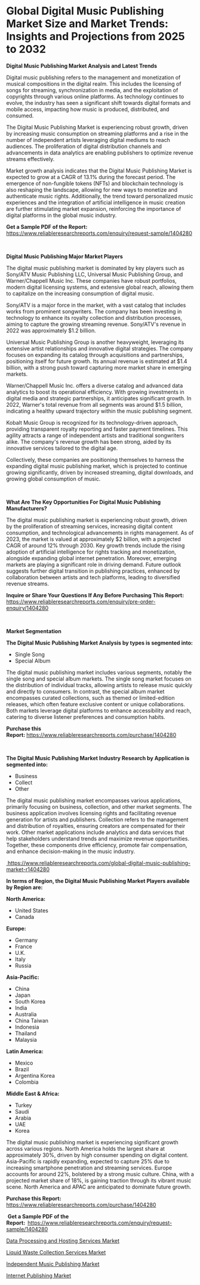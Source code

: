 <p><h1>Global Digital Music Publishing Market Size and Market Trends: Insights and Projections from 2025 to 2032</h1></p><p><strong>Digital Music Publishing Market Analysis and Latest Trends</strong></p>
<p><p>Digital music publishing refers to the management and monetization of musical compositions in the digital realm. This includes the licensing of songs for streaming, synchronization in media, and the exploitation of copyrights through various online platforms. As technology continues to evolve, the industry has seen a significant shift towards digital formats and mobile access, impacting how music is produced, distributed, and consumed.</p><p>The Digital Music Publishing Market is experiencing robust growth, driven by increasing music consumption on streaming platforms and a rise in the number of independent artists leveraging digital mediums to reach audiences. The proliferation of digital distribution channels and advancements in data analytics are enabling publishers to optimize revenue streams effectively.</p><p>Market growth analysis indicates that the Digital Music Publishing Market is expected to grow at a CAGR of 13.1% during the forecast period. The emergence of non-fungible tokens (NFTs) and blockchain technology is also reshaping the landscape, allowing for new ways to monetize and authenticate music rights. Additionally, the trend toward personalized music experiences and the integration of artificial intelligence in music creation are further stimulating market expansion, reinforcing the importance of digital platforms in the global music industry.</p></p>
<p><strong>Get a Sample PDF of the Report:&nbsp;</strong> <a href="https://www.reliableresearchreports.com/enquiry/request-sample/1404280?utm_campaign=28&utm_medium=2&utm_source=Github&utm_content=ia&utm_term=13012025&utm_id=digital-music-publishing">https://www.reliableresearchreports.com/enquiry/request-sample/1404280</a></p>
<p>&nbsp;</p>
<p><strong>Digital Music Publishing Major Market Players</strong></p>
<p><p>The digital music publishing market is dominated by key players such as Sony/ATV Music Publishing LLC, Universal Music Publishing Group, and Warner/Chappell Music Inc. These companies have robust portfolios, modern digital licensing systems, and extensive global reach, allowing them to capitalize on the increasing consumption of digital music.</p><p>Sony/ATV is a major force in the market, with a vast catalog that includes works from prominent songwriters. The company has been investing in technology to enhance its royalty collection and distribution processes, aiming to capture the growing streaming revenue. Sony/ATV's revenue in 2022 was approximately $1.2 billion.</p><p>Universal Music Publishing Group is another heavyweight, leveraging its extensive artist relationships and innovative digital strategies. The company focuses on expanding its catalog through acquisitions and partnerships, positioning itself for future growth. Its annual revenue is estimated at $1.4 billion, with a strong push toward capturing more market share in emerging markets.</p><p>Warner/Chappell Music Inc. offers a diverse catalog and advanced data analytics to boost its operational efficiency. With growing investments in digital media and strategic partnerships, it anticipates significant growth. In 2022, Warner's total revenue from all segments was around $1.5 billion, indicating a healthy upward trajectory within the music publishing segment.</p><p>Kobalt Music Group is recognized for its technology-driven approach, providing transparent royalty reporting and faster payment timelines. This agility attracts a range of independent artists and traditional songwriters alike. The company's revenue growth has been strong, aided by its innovative services tailored to the digital age.</p><p>Collectively, these companies are positioning themselves to harness the expanding digital music publishing market, which is projected to continue growing significantly, driven by increased streaming, digital downloads, and growing global consumption of music.</p></p>
<p>&nbsp;</p>
<p><strong>What Are The Key Opportunities For Digital Music Publishing Manufacturers?</strong></p>
<p><p>The digital music publishing market is experiencing robust growth, driven by the proliferation of streaming services, increasing digital content consumption, and technological advancements in rights management. As of 2023, the market is valued at approximately $2 billion, with a projected CAGR of around 12% through 2030. Key growth trends include the rising adoption of artificial intelligence for rights tracking and monetization, alongside expanding global internet penetration. Moreover, emerging markets are playing a significant role in driving demand. Future outlook suggests further digital transition in publishing practices, enhanced by collaboration between artists and tech platforms, leading to diversified revenue streams.</p></p>
<p><strong>Inquire or Share Your Questions If Any Before Purchasing This Report:</strong> <a href="https://www.reliableresearchreports.com/enquiry/pre-order-enquiry/1404280?utm_campaign=28&utm_medium=2&utm_source=Github&utm_content=ia&utm_term=13012025&utm_id=digital-music-publishing">https://www.reliableresearchreports.com/enquiry/pre-order-enquiry/1404280</a></p>
<p>&nbsp;</p>
<p><strong>Market Segmentation</strong></p>
<p><strong>The Digital Music Publishing Market Analysis by types is segmented into:</strong></p>
<p><ul><li>Single Song</li><li>Special Album</li></ul></p>
<p><p>The digital music publishing market includes various segments, notably the single song and special album markets. The single song market focuses on the distribution of individual tracks, allowing artists to release music quickly and directly to consumers. In contrast, the special album market encompasses curated collections, such as themed or limited-edition releases, which often feature exclusive content or unique collaborations. Both markets leverage digital platforms to enhance accessibility and reach, catering to diverse listener preferences and consumption habits.</p></p>
<p><strong>Purchase this Report:&nbsp;</strong><a href="https://www.reliableresearchreports.com/purchase/1404280?utm_campaign=28&utm_medium=2&utm_source=Github&utm_content=ia&utm_term=13012025&utm_id=digital-music-publishing">https://www.reliableresearchreports.com/purchase/1404280</a></p>
<p>&nbsp;</p>
<p><strong>The Digital Music Publishing Market Industry Research by Application is segmented into:</strong></p>
<p><ul><li>Business</li><li>Collect</li><li>Other</li></ul></p>
<p><p>The digital music publishing market encompasses various applications, primarily focusing on business, collection, and other market segments. The business application involves licensing rights and facilitating revenue generation for artists and publishers. Collection refers to the management and distribution of royalties, ensuring creators are compensated for their work. Other market applications include analytics and data services that help stakeholders understand trends and maximize revenue opportunities. Together, these components drive efficiency, promote fair compensation, and enhance decision-making in the music industry.</p></p>
<p><a href="https://www.reliableresearchreports.com/global-digital-music-publishing-market-r1404280?utm_campaign=28&utm_medium=2&utm_source=Github&utm_content=ia&utm_term=13012025&utm_id=digital-music-publishing">&nbsp;https://www.reliableresearchreports.com/global-digital-music-publishing-market-r1404280</a></p>
<p><strong>In terms of Region, the Digital Music Publishing Market Players available by Region are:</strong></p>
<p>
    <p> <strong> North America: </strong>
        <ul>
            <li>United States</li>
            <li>Canada</li>
        </ul>
        </p> 
    <p> <strong> Europe: </strong>
        <ul>
            <li>Germany</li>
            <li>France</li>
            <li>U.K.</li>
            <li>Italy</li>
            <li>Russia</li>
        </ul>
        </p> 
    <p> <strong> Asia-Pacific: </strong>
        <ul>
            <li>China</li>
            <li>Japan</li>
            <li>South Korea</li>
            <li>India</li>
            <li>Australia</li>
            <li>China Taiwan</li>
            <li>Indonesia</li>
            <li>Thailand</li>
            <li>Malaysia</li>
        </ul>
        </p> 
    <p> <strong> Latin America: </strong>
        <ul>
            <li>Mexico</li>
            <li>Brazil</li>
            <li>Argentina Korea</li>
            <li>Colombia</li>
        </ul>
        </p> 
    <p> <strong> Middle East & Africa: </strong>
        <ul>
            <li>Turkey</li>
            <li>Saudi</li>
            <li>Arabia</li>
            <li>UAE</li>
            <li>Korea</li>
        </ul>
    </p>
    </p>
<p><p>The digital music publishing market is experiencing significant growth across various regions. North America holds the largest share at approximately 30%, driven by high consumer spending on digital content. Asia-Pacific is rapidly expanding, expected to capture 25% due to increasing smartphone penetration and streaming services. Europe accounts for around 22%, bolstered by a strong music culture. China, with a projected market share of 18%, is gaining traction through its vibrant music scene. North America and APAC are anticipated to dominate future growth.</p></p>
<p><strong>Purchase this Report: </strong><a href="https://www.reliableresearchreports.com/purchase/1404280?utm_campaign=28&utm_medium=2&utm_source=Github&utm_content=ia&utm_term=13012025&utm_id=digital-music-publishing">https://www.reliableresearchreports.com/purchase/1404280</a></p>
<p>&nbsp;<strong>Get a Sample PDF of the Report:&nbsp;&nbsp;</strong><a href="https://www.reliableresearchreports.com/enquiry/request-sample/1404280?utm_campaign=28&utm_medium=2&utm_source=Github&utm_content=ia&utm_term=13012025&utm_id=digital-music-publishing">https://www.reliableresearchreports.com/enquiry/request-sample/1404280</a></p>
<p><strong></strong></p>
<p><p><a href="https://github.com/delindacallegari68/Market-Research-Report-List-1/blob/main/data-processing-and-hosting-services-market.md?utm_campaign=28&utm_medium=2&utm_source=Github&utm_content=ia&utm_term=13012025&utm_id=digital-music-publishing">Data Processing and Hosting Services Market</a></p><p><a href="https://github.com/santosh758595/Market-Research-Report-List-6/blob/main/liquid-waste-collection-services-market.md?utm_campaign=28&utm_medium=2&utm_source=Github&utm_content=ia&utm_term=13012025&utm_id=digital-music-publishing">Liquid Waste Collection Services Market</a></p><p><a href="https://github.com/steidmindy199393/Market-Research-Report-List-1/blob/main/independent-music-publishing-market.md?utm_campaign=28&utm_medium=2&utm_source=Github&utm_content=ia&utm_term=13012025&utm_id=digital-music-publishing">Independent Music Publishing Market</a></p><p><a href="https://github.com/klindsey95/Market-Research-Report-List-1/blob/main/internet-publishing-market.md?utm_campaign=28&utm_medium=2&utm_source=Github&utm_content=ia&utm_term=13012025&utm_id=digital-music-publishing">Internet Publishing Market</a></p></p>